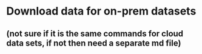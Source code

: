 # Download data for on-prem datasets 
## (not sure if it is the same commands for cloud data sets, if not then need a separate md file)
